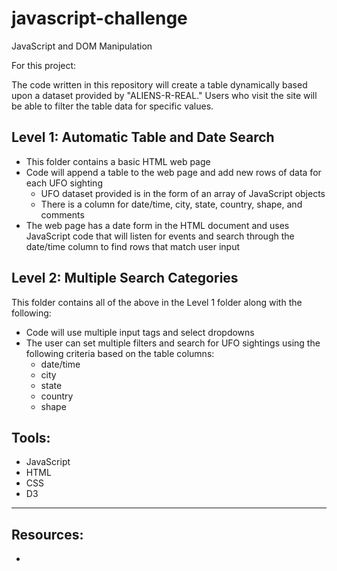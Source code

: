 # javascript-challenge

JavaScript and DOM Manipulation

For this project:

The code written in this repository will create a table dynamically based upon a dataset provided by "ALIENS-R-REAL." Users who visit the site will be able to filter the table data for specific values.

## Level 1: Automatic Table and Date Search

- This folder contains a basic HTML web page
- Code will append a table to the web page and add new rows of data for each UFO sighting
  - UFO dataset provided is in the form of an array of JavaScript objects
  - There is a column for date/time, city, state, country, shape, and comments
- The web page has a date form in the HTML document and uses JavaScript code that will listen for events and search through the date/time column to find rows that match user input

## Level 2: Multiple Search Categories

This folder contains all of the above in the Level 1 folder along with the following:
- Code will use multiple input tags and select dropdowns
- The user can set multiple filters and search for UFO sightings using the following criteria based on the table columns:
  - date/time
  - city
  - state
  - country
  - shape

## Tools:
- JavaScript
- HTML
- CSS
- D3


------------------------------------------------------------------------------------------------

## Resources:
- 